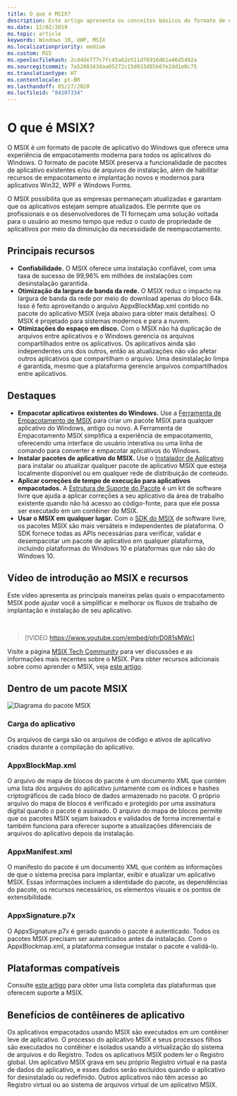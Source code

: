 ```yaml
---
title: O que é MSIX?
description: Este artigo apresenta os conceitos básicos do formato de empacotamento MSIX, uma experiência moderna para todos os aplicativos do Windows.
ms.date: 12/02/2019
ms.topic: article
keywords: Windows 10, UWP, MSIX
ms.localizationpriority: medium
ms.custom: RS5
ms.openlocfilehash: 2cd4de777c7fc45a62e511d76916d61a46d5492a
ms.sourcegitcommit: 7a52883434aa05272c15d033d85b67e2dd1e8c75
ms.translationtype: HT
ms.contentlocale: pt-BR
ms.lasthandoff: 05/27/2020
ms.locfileid: "84107334"
---
```

# <a name="what-is-msix"></a>O que é MSIX?

O MSIX é um formato de pacote de aplicativo do Windows que oferece uma experiência de empacotamento moderna para todos os aplicativos do Windows. O formato de pacote MSIX preserva a funcionalidade de pacotes de aplicativo existentes e/ou de arquivos de instalação, além de habilitar recursos de empacotamento e implantação novos e modernos para aplicativos Win32, WPF e Windows Forms.

O MSIX possibilita que as empresas permaneçam atualizadas e garantam que os aplicativos estejam sempre atualizados. Ele permite que os profissionais e os desenvolvedores de TI forneçam uma solução voltada para o usuário ao mesmo tempo que reduz o custo de propriedade de aplicativos por meio da diminuição da necessidade de reempacotamento.

## <a name="key-features"></a>Principais recursos

* **Confiabilidade.** O MSIX oferece uma instalação confiável, com uma taxa de sucesso de 99,96% em milhões de instalações com desinstalação garantida.
* **Otimização da largura de banda da rede.** O MSIX reduz o impacto na largura de banda da rede por meio do download apenas do bloco 64k. Isso é feito aproveitando o arquivo AppxBlockMap.xml contido no pacote do aplicativo MSIX (veja abaixo para obter mais detalhes). O MSIX é projetado para sistemas modernos e para a nuvem.
* **Otimizações do espaço em disco.** Com o MSIX não há duplicação de arquivos entre aplicativos e o Windows gerencia os arquivos compartilhados entre os aplicativos. Os aplicativos ainda são independentes uns dos outros, então as atualizações não vão afetar outros aplicativos que compartilham o arquivo. Uma desinstalação limpa é garantida, mesmo que a plataforma gerencie arquivos compartilhados entre aplicativos.

## <a name="highlights"></a>Destaques

* **Empacotar aplicativos existentes do Windows.** Use a [Ferramenta de Empacotamento de MSIX](packaging-tool/mpt-overview.md) para criar um pacote MSIX para qualquer aplicativo do Windows, antigo ou novo. A Ferramenta de Empacotamento MSIX simplifica a experiência de empacotamento, oferecendo uma interface do usuário interativa ou uma linha de comando para converter e empacotar aplicativos do Windows.
* **Instalar pacotes de aplicativo do MSIX.** Use o [Instalador de Aplicativo](app-installer/app-installer-root.md) para instalar ou atualizar qualquer pacote de aplicativo MSIX que esteja localmente disponível ou em qualquer rede de distribuição de conteúdo.
* **Aplicar correções de tempo de execução para aplicativos empacotados.** A [Estrutura de Suporte do Pacote](psf/package-support-framework-overview.md) é um kit de software livre que ajuda a aplicar correções a seu aplicativo da área de trabalho existente quando não há acesso ao código-fonte, para que ele possa ser executado em um contêiner do MSIX.
* **Usar o MSIX em qualquer lugar.** Com o [SDK do MSIX](msix-sdk/sdk-overview.md) de software livre, os pacotes MSIX são mais versáteis e independentes de plataforma. O SDK fornece todas as APIs necessárias para verificar, validar e desempacotar um pacote de aplicativo em qualquer plataforma, incluindo plataformas do Windows 10 e plataformas que não são do Windows 10.

## <a name="introduction-video-to-msix-and-resources"></a>Vídeo de introdução ao MSIX e recursos

Este vídeo apresenta as principais maneiras pelas quais o empacotamento MSIX pode ajudar você a simplificar e melhorar os fluxos de trabalho de implantação e instalação de seu aplicativo.

<br/>

> [!VIDEO https://www.youtube.com/embed/phrD081sMWc]

Visite a página [MSIX Tech Community](https://aka.ms/msixcommunity) para ver discussões e as informações mais recentes sobre o MSIX. Para obter recursos adicionais sobre como aprender o MSIX, veja [este artigo](resources.md).

## <a name="inside-an-msix-package"></a>Dentro de um pacote MSIX

![Diagrama do pacote MSIX](package/images/msixpackage.png)

### <a name="app-payload"></a>Carga do aplicativo

Os arquivos de carga são os arquivos de código e ativos de aplicativo criados durante a compilação do aplicativo.

### <a name="appxblockmapxml"></a>AppxBlockMap.xml

O arquivo de mapa de blocos do pacote é um documento XML que contém uma lista dos arquivos do aplicativo juntamente com os índices e hashes criptográficos de cada bloco de dados armazenado no pacote. O próprio arquivo do mapa de blocos é verificado e protegido por uma assinatura digital quando o pacote é assinado. O arquivo do mapa de blocos permite que os pacotes MSIX sejam baixados e validados de forma incremental e também funciona para oferecer suporte a atualizações diferenciais de arquivos do aplicativo depois da instalação.

### <a name="appxmanifestxml"></a>AppxManifest.xml

O manifesto do pacote é um documento XML que contém as informações de que o sistema precisa para implantar, exibir e atualizar um aplicativo MSIX. Essas informações incluem a identidade do pacote, as dependências do pacote, os recursos necessários, os elementos visuais e os pontos de extensibilidade.

### <a name="appxsignaturep7x"></a>AppxSignature.p7x

O AppxSignature.p7x é gerado quando o pacote é autenticado. Todos os pacotes MSIX precisam ser autenticados antes da instalação. Com o AppxBlockmap.xml, a plataforma consegue instalar o pacote e validá-lo.

## <a name="supported-platforms"></a>Plataformas compatíveis

Consulte [este artigo](supported-platforms.md) para obter uma lista completa das plataformas que oferecem suporte a MSIX.

## <a name="benefits-of-app-containers"></a>Benefícios de contêineres de aplicativo

Os aplicativos empacotados usando MSIX são executados em um contêiner leve de aplicativo. O processo do aplicativo MSIX e seus processos filhos são executados no contêiner e isolados usando a virtualização do sistema de arquivos e do Registro. Todos os aplicativos MSIX podem ler o Registro global. Um aplicativo MSIX grava em seu próprio Registro virtual e na pasta de dados do aplicativo, e esses dados serão excluídos quando o aplicativo for desinstalado ou redefinido. Outros aplicativos não têm acesso ao Registro virtual ou ao sistema de arquivos virtual de um aplicativo MSIX.
